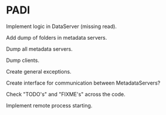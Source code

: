 PADI
====


Implement logic in DataServer (missing read).

Add dump of folders in metadata servers.

Dump all metadata servers.

Dump clients.

Create general exceptions.

Create interface for communication between MetadataServers?

Check "TODO's" and "FIXME's" across the code.

Implement remote process starting.
